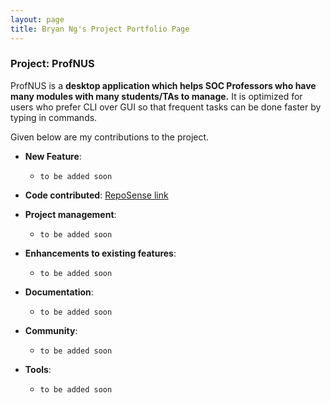 ```yaml
---
layout: page
title: Bryan Ng's Project Portfolio Page
---
```


### Project: ProfNUS

ProfNUS is a **desktop application which helps SOC Professors who have many modules with many students/TAs to manage.** It is optimized for users who prefer CLI over GUI so that frequent tasks can be done faster by typing in commands.

Given below are my contributions to the project.

* **New Feature**:
    * `to be added soon`

* **Code contributed**: [RepoSense link](https://nus-cs2103-ay2223s1.github.io/tp-dashboard/?search=bryanngzh&breakdown=true&sort=groupTitle&sortWithin=title&since=2022-09-16&timeframe=commit&mergegroup=&groupSelect=groupByRepos&checkedFileTypes=docs~functional-code~test-code~other)

* **Project management**:
    * `to be added soon`

* **Enhancements to existing features**:
    * `to be added soon`

* **Documentation**:
  * `to be added soon`

* **Community**:
    * `to be added soon`

* **Tools**:
    * `to be added soon`

